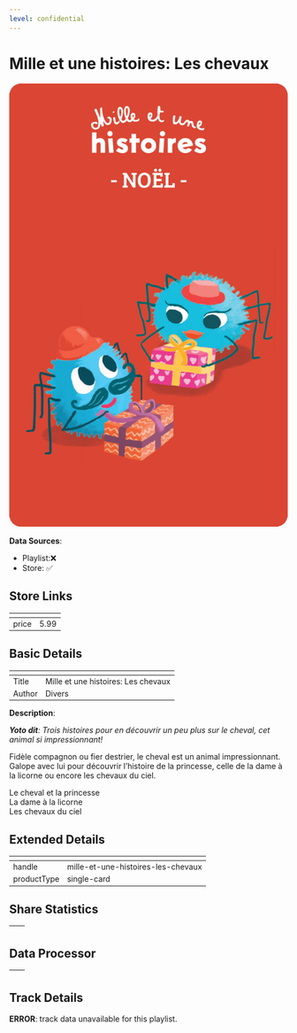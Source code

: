 ```yaml
---
level: confidential
---
```

# Mille et une histoires: Les chevaux

![card_[i9NRH].png](../../img/cards/card_[i9NRH].png)

**Data Sources**: 

- Playlist:❌
- Store: ✅


## Store Links

| <!-- --> | <!-- --> |
| - | - |
| price | 5.99 |


## Basic Details

| <!-- --> | <!-- --> |
| - | - |
| Title | Mille et une histoires: Les chevaux |
| Author | Divers |

**Description**:

_**Yoto dit**: Trois histoires pour en découvrir un peu plus sur le cheval, cet animal si impressionnant!_

Fidèle compagnon ou fier destrier, le cheval est un animal impressionnant. Galope avec lui pour découvrir l’histoire de la princesse, celle de la dame à la licorne ou encore les chevaux du ciel. 

Le cheval et la princesse  
La dame à la licorne  
Les chevaux du ciel


## Extended Details

| <!-- --> | <!-- --> |
| - | - |
| handle | mille-et-une-histoires-les-chevaux |
| productType | single-card |


## Share Statistics

| <!-- --> | <!-- --> |
| - | - |


## Data Processor

| <!-- --> | <!-- --> |
| - | - |


## Track Details

**ERROR**: track data unavailable for this playlist.

